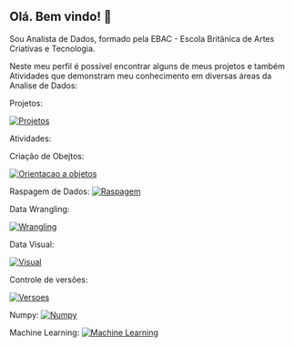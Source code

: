 ## Olá. Bem vindo! 👋

Sou Analista de Dados, formado pela EBAC - Escola Britânica de Artes Criativas e Tecnologia.

Neste meu perfil é possível encontrar alguns de meus projetos e também Atividades que demonstram meu conhecimento em diversas áreas da Analise de Dados: 



Projetos: 

[![Projetos](https://github.com/gledson-dias-nogueira/imagens/blob/main/projetos.JPG)](https://github.com/stars/gledson-dias-nogueira/lists/projetos)

Atividades: 



Criação de Obejtos: 

[![Orientacao a objetos](https://github.com/gledson-dias-nogueira/imagens/blob/main/POO.jpg)](https://github.com/stars/gledson-dias-nogueira/lists/criação-de-objetos)


Raspagem de Dados:
[![Raspagem](https://github.com/gledson-dias-nogueira/imagens/blob/main/Raspagm.JPG)](https://github.com/stars/gledson-dias-nogueira/lists/raspagem-de-dados)


Data Wrangling: 

[![Wrangling](https://github.com/gledson-dias-nogueira/imagens/blob/main/data%20wranglin.JPG)](https://github.com/stars/gledson-dias-nogueira/lists/explora%C3%A7%C3%A3o-de-dados)


Data Visual:

[![Visual](https://github.com/gledson-dias-nogueira/imagens/blob/main/Visual.JPG)](https://github.com/stars/gledson-dias-nogueira/lists/data-visual)



Controle de versões: 

[![Versoes](https://github.com/gledson-dias-nogueira/imagens/blob/main/Versoes.JPG)](https://github.com/stars/gledson-dias-nogueira/lists/git-hub.)

Numpy: 
[![Numpy](https://github.com/gledson-dias-nogueira/imagens/blob/main/Numpy.JPG)](https://github.com/stars/gledson-dias-nogueira/lists/numpy)


Machine Learning: [![Machine Learning](https://github.com/gledson-dias-nogueira/imagens/blob/main/Machine%20Learning.JPG)](https://github.com/stars/gledson-dias-nogueira/lists/machine-learning)


<!--
**gledson-dias-nogueira/gledson-dias-nogueira** is a ✨ _special_ ✨ repository because its `README.md` (this file) appears on your GitHub profile.

Here are some ideas to get you started:

- 🔭 I’m currently working on ...
- 🌱 I’m currently learning ...
- 👯 I’m looking to collaborate on ...
- 🤔 I’m looking for help with ...
- 💬 Ask me about ...
- 📫 How to reach me: ...
- 😄 Pronouns: ...
- ⚡ Fun fact: ...
-->
